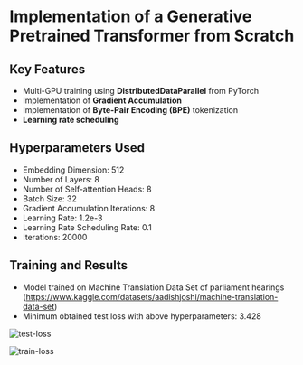 # **Implementation of a Generative Pretrained Transformer from Scratch**

## Key Features
* Multi-GPU training using **DistributedDataParallel** from PyTorch
* Implementation of **Gradient Accumulation**
* Implementation of **Byte-Pair Encoding (BPE)** tokenization
* **Learning rate scheduling**

## Hyperparameters Used
* Embedding Dimension: 512
* Number of Layers: 8
* Number of Self-attention Heads: 8
* Batch Size: 32
* Gradient Accumulation Iterations: 8
* Learning Rate: 1.2e-3
* Learning Rate Scheduling Rate: 0.1
* Iterations: 20000

## Training and Results
* Model trained on Machine Translation Data Set of parliament hearings (https://www.kaggle.com/datasets/aadishjoshi/machine-translation-data-set)
* Minimum obtained test loss with above hyperparameters: 3.428

![test-loss](https://github.com/rajendrabaskota/GPT-from-Scratch/assets/66084649/d6474571-546d-470b-be52-b266c35e3a2f)

![train-loss](https://github.com/rajendrabaskota/GPT-from-Scratch/assets/66084649/75e0804d-ce62-4862-a873-7cfa5e43280a)
